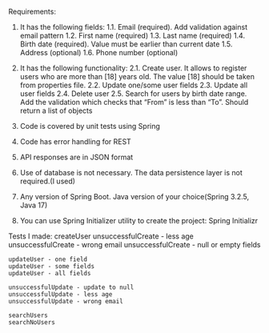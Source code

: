 Requirements:
1. It has the following fields:
    1.1. Email (required). Add validation against email pattern
    1.2. First name (required)
    1.3. Last name (required)
    1.4. Birth date (required). Value must be earlier than current date
    1.5. Address (optional)
    1.6. Phone number (optional)
2. It has the following functionality:
    2.1. Create user. It allows to register users who are more than [18] years old. The value [18] should be taken from properties file.
    2.2. Update one/some user fields
    2.3. Update all user fields
    2.4. Delete user
    2.5. Search for users by birth date range. Add the validation which checks that “From” is less than “To”.  Should return a list of objects       
3. Code is covered by unit tests using Spring 
4. Code has error handling for REST
5. API responses are in JSON format

6. Use of database is not necessary. The data persistence layer is not required.(I used)
7. Any version of Spring Boot. Java version of your choice(Spring 3.2.5, Java 17)
8. You can use Spring Initializer utility to create the project: Spring Initializr


Tests I made:
    createUser
    unsuccessfulCreate - less age
    unsuccessfulCreate - wrong email
    unsuccessfulCreate - null or empty fields
    
    updateUser - one field
    updateUser - some fields
    updateUser - all fields
    
    unsuccessfulUpdate - update to null
    unsuccessfulUpdate - less age
    unsuccessfulUpdate - wrong email
    
    searchUsers
    searchNoUsers

